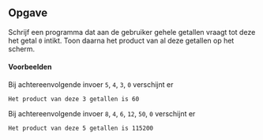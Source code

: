 ## Opgave

Schrijf een programma dat aan de gebruiker gehele getallen vraagt tot deze het getal `0` intikt.
Toon daarna het product van al deze getallen op het scherm.

#### Voorbeelden
Bij achtereenvolgende invoer `5`, `4`, `3`, `0` verschijnt er

```
Het product van deze 3 getallen is 60
```

Bij achtereenvolgende invoer `8`, `4`, `6`, `12`, `50`, `0` verschijnt er

```
Het product van deze 5 getallen is 115200
```